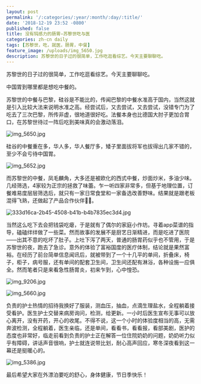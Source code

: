 ```yaml
---
layout: post
permalink: '/:categories/:year/:month/:day/:title/'
date: '2018-12-19 23:52 -0800'
published: false
title: 没有钝感力的肠胃—苏黎世吃与医
categories: zh-cn daily
tags: [苏黎世，吃，就医，肠胃，中餐]
feature_image: /uploads/img_5650.jpg
description: 苏黎世的日子过的很简单，工作吃逛看综艺。今天主要聊聊吃。
---
```

苏黎世的日子过的很简单，工作吃逛看综艺。今天主要聊聊吃。

中国胃到哪里都是想吃中餐的。

苏黎世的中餐与巴黎，硅谷是不能比的，传闻巴黎的中餐水准高于国内，当然这就是引入比较大法来说明水准之高。经尝试后，又去尝试，又去尝试，没错专门为了吃去了三次巴黎，所传非虚，很地道很好吃。法餐本身也比德国大肘子更加合胃口，在苏黎世待过一阵后吃到美味真的会激动落泪。

![img_5650.jpg]({{site.baseurl}}/uploads/img_5650.jpg)


硅谷的中餐重在多，华人多，华人餐厅多，矮子里面拔将军也拔得出几家不错的，至少不会亏待中国胃。

![img_5652.jpg]({{site.baseurl}}/uploads/img_5652.jpg)


而苏黎世的中餐，凤毛麟角，大多还是被欧化的西式中餐，炒面炒米，多油少味。几经筛选，4家较为正宗的拯救了味蕾。乍一听四家非常多，但基于地理位置，订餐难易度层层筛选后，就只有一家日常食堂和一家备选改善野味。结果就是跟老板混得飞熟，还做起了产品合作伙伴🤷‍♀️。

![333d16ca-2b45-4508-b41b-b4b7835ec3d4.jpg]({{site.baseurl}}/uploads/333d16ca-2b45-4508-b41b-b4b7835ec3d4.jpg)


当然这么吃下去会把钱袋吃瘪，于是就有了偶尔的家庭小作坊。寻着app菜谱的指导，磕磕绊绊做了一些菜。然而故事的发展不是厨艺日渐精进，而是吃进了医院——出其不意的吃坏了肚子。上吐下泻了两天，普通的肠胃药似乎也不管用，于是苏黎世的夜，跑去了急诊。意外的体验了富裕国度的医疗体制，结论就是果然富裕。在经历了前台简单信息闻讯后，就被带到了一个十几平的单间，折叠床，椅子，柜子，病号服，还有单间的配套卫生间，卫生间还配有淋浴，各种设施一应俱全。然而笔者只是来看急性肠胃炎，初来乍到，心中惶恐。

![img_9206.jpg]({{site.baseurl}}/uploads/img_9206.jpg)

![img_5660.jpg]({{site.baseurl}}/uploads/img_5660.jpg)



负责的护士热情的招待我换好了服装，测血压，抽血，点滴生理盐水，全程躺着接受看护。医生护士交替来病房询问，检测，给更新。一小时后医生宣布无事可以放心离开，没有开药，开心的收尾。不得不说，这一个小时的体验度相当的高，无需奔波检测，全程躺着，医生亲临，还是单间，看看书，看看报，看部美剧，医护的态度也非常好，临走前看到负责的护士正在解答一位住院奶奶的问题，奶奶听力似乎有障碍，讲话声音很响，护士就连说带比划，耐心高声回应，寒冬深夜看到这一幕还是挺暖心的。

![img_5386.jpg]({{site.baseurl}}/uploads/img_5386.jpg)


最后希望大家在外漂泊要吃的舒心，身体健康，节日季快乐！

